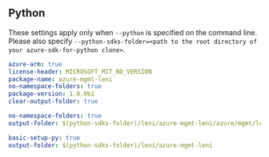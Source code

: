 ## Python

These settings apply only when `--python` is specified on the command line.
Please also specify `--python-sdks-folder=<path to the root directory of your azure-sdk-for-python clone>`.

``` yaml $(track2)
azure-arm: true
license-header: MICROSOFT_MIT_NO_VERSION
package-name: azure-mgmt-leni
no-namespace-folders: true
package-version: 1.0.0b1
clear-output-folder: true
```

``` yaml $(python-mode) == 'update' && $(track2)
no-namespace-folders: true
output-folder: $(python-sdks-folder)/leni/azure-mgmt-leni/azure/mgmt/leni
```

``` yaml $(python-mode) == 'create' && $(track2)
basic-setup-py: true
output-folder: $(python-sdks-folder)/leni/azure-mgmt-leni
```
